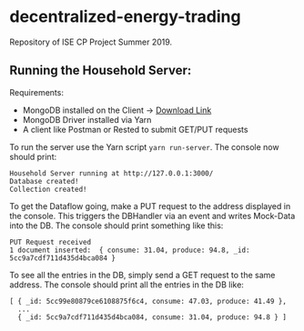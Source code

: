 # decentralized-energy-trading
Repository of ISE CP Project Summer 2019.

## Running the Household Server:
Requirements:
- MongoDB installed on the Client -> [Download Link](https://www.mongodb.com/what-is-mongodb)
- MongoDB Driver installed via Yarn
- A client like Postman or Rested to submit GET/PUT requests

To run the server use the Yarn script `yarn run-server`. 
The console now should print:
```
Household Server running at http://127.0.0.1:3000/
Database created!
Collection created!
```
To get the Dataflow going, make a PUT request to the address displayed in the console.
This triggers the DBHandler via an event and writes Mock-Data into the DB.
The console should print something like this:
```
PUT Request received
1 document inserted:  { consume: 31.04, produce: 94.8, _id: 5cc9a7cdf711d435d4bca084 }
```
To see all the entries in the DB, simply send a GET request to the same address.
The console should print all the entries in the DB like:
```
[ { _id: 5cc99e80879ce6108875f6c4, consume: 47.03, produce: 41.49 },
  ...
  { _id: 5cc9a7cdf711d435d4bca084, consume: 31.04, produce: 94.8 } ]
  ```
